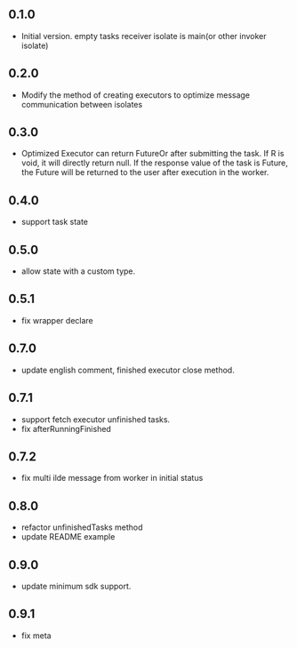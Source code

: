 ## 0.1.0

- Initial version. empty tasks receiver isolate is main(or other invoker isolate)


## 0.2.0

- Modify the method of creating executors to optimize message communication between isolates

## 0.3.0

- Optimized Executor can return FutureOr<R> after submitting the task. If R is void, it will directly return null. If the response value of the task is Future, the Future will be returned to the user after execution in the worker.

## 0.4.0

- support task state

## 0.5.0

- allow state with a custom type.

## 0.5.1

- fix wrapper declare

## 0.7.0

- update english comment, finished executor close method.

## 0.7.1

- support fetch executor unfinished tasks.
- fix afterRunningFinished

## 0.7.2

- fix multi ilde message from worker in initial status

## 0.8.0

- refactor unfinishedTasks method
- update README example

## 0.9.0

- update minimum sdk support.

## 0.9.1

- fix meta